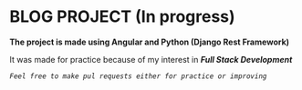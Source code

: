 # **BLOG PROJECT (In progress)**

**The project is made using Angular and Python (Django Rest Framework)**

It was made for practice because of my interest in ***Full Stack Development***

*`Feel free to make pul requests either for practice or improving`*